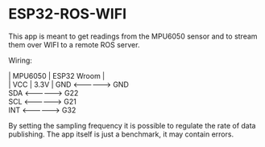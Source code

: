 # ESP32-ROS-WIFI

This app is meant to get readings from the MPU6050 sensor and to stream them over WIFI to a remote ROS server.

Wiring:

| MPU6050 | ESP32 Wroom |  
| VCC | 3.3V |
GND      <------>  GND  
SDA      <------>  G22  
SCL      <------>  G21  
INT       <------>  G32  

By setting the sampling frequency it is possible to regulate the rate of data publishing.
The app itself is just a benchmark, it may contain errors.
